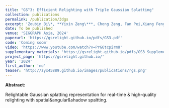 ```yaml
---
title: "GS^3: Efficient Relighting with Triple Gaussian Splatting"
collection: publications
permalink: /publication/3dgs
excerpt: 'Zoubin Bi\*, **Yixin Zeng\***, Chong Zeng, Fan Pei,Xiang Feng , Kun Zhou and Hongzhi Wu'
date: To be published
venue: 'SIGGRAPH Asia, 2024'
paperurl: 'https://gsrelight.github.io/pdfs/GS3.pdf'
code: 'Coming soom'
video: 'https://www.youtube.com/watch?v=PrG6tcpirmU'
supplementary_materials: 'https://gsrelight.github.io/pdfs/GS3_Supplemental.pdf'
project_page: 'https://gsrelight.github.io/'
year: '2024'
first_author: 'no'
teaser: 'http://zyx45889.github.io/images/publications/rgs.png'
---
```


<b>Abstract:</b>

Relightable Gaussian splatting representation for real-time & high-quality relighting with spatial&angular&shadow spaltting.

